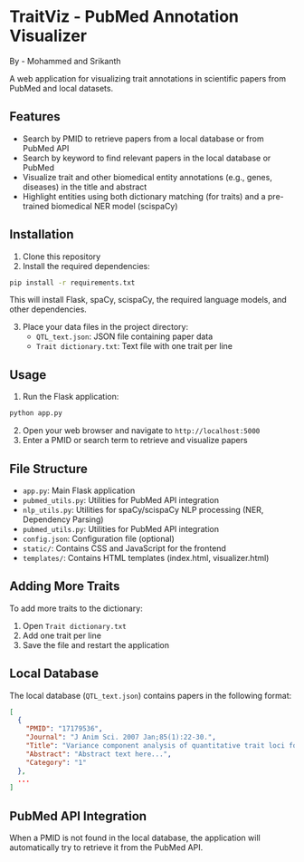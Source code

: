 # TraitViz - PubMed Annotation Visualizer
By - Mohammed and Srikanth

A web application for visualizing trait annotations in scientific papers from PubMed and local datasets.

## Features

- Search by PMID to retrieve papers from a local database or from PubMed API
- Search by keyword to find relevant papers in the local database or PubMed
- Visualize trait and other biomedical entity annotations (e.g., genes, diseases) in the title and abstract
- Highlight entities using both dictionary matching (for traits) and a pre-trained biomedical NER model (scispaCy)

## Installation

1. Clone this repository
2. Install the required dependencies:

```bash
pip install -r requirements.txt
```

   This will install Flask, spaCy, scispaCy, the required language models, and other dependencies.

3. Place your data files in the project directory:
   - `QTL_text.json`: JSON file containing paper data
   - `Trait dictionary.txt`: Text file with one trait per line

## Usage

1. Run the Flask application:

```bash
python app.py
```

2. Open your web browser and navigate to `http://localhost:5000`
3. Enter a PMID or search term to retrieve and visualize papers

## File Structure

- `app.py`: Main Flask application
- `pubmed_utils.py`: Utilities for PubMed API integration
- `nlp_utils.py`: Utilities for spaCy/scispaCy NLP processing (NER, Dependency Parsing)
- `pubmed_utils.py`: Utilities for PubMed API integration
- `config.json`: Configuration file (optional)
- `static/`: Contains CSS and JavaScript for the frontend
- `templates/`: Contains HTML templates (index.html, visualizer.html)

## Adding More Traits

To add more traits to the dictionary:
1. Open `Trait dictionary.txt`
2. Add one trait per line
3. Save the file and restart the application

## Local Database

The local database (`QTL_text.json`) contains papers in the following format:

```json
[
  {
    "PMID": "17179536",
    "Journal": "J Anim Sci. 2007 Jan;85(1):22-30.",
    "Title": "Variance component analysis of quantitative trait loci for pork carcass composition and meat quality on SSC4 and SSC11.",
    "Abstract": "Abstract text here...",
    "Category": "1"
  },
  ...
]
```

## PubMed API Integration

When a PMID is not found in the local database, the application will automatically try to retrieve it from the PubMed API.
